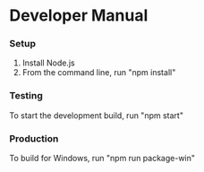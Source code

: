 # Developer Manual

### Setup

1. Install Node.js
2. From the command line, run "npm install"

### Testing

To start the development build, run "npm start"

### Production

To build for Windows, run "npm run package-win"




